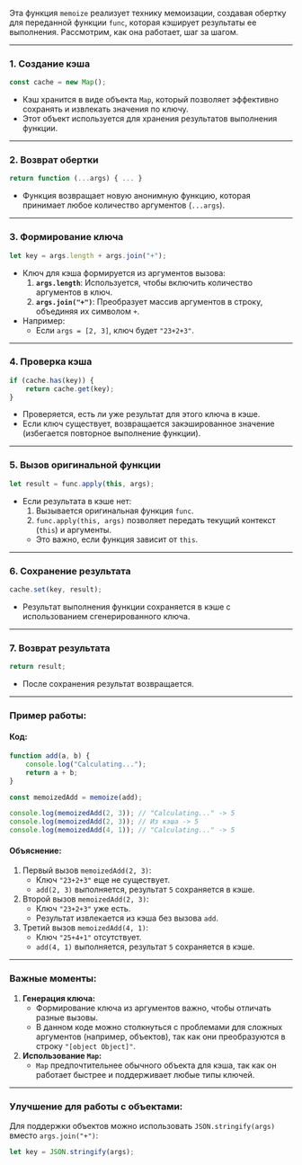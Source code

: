 Эта функция `memoize` реализует технику мемоизации, создавая обертку для переданной функции `func`, которая кэширует результаты ее выполнения. Рассмотрим, как она работает, шаг за шагом.

---

### 1. **Создание кэша**
```js
const cache = new Map();
```
- Кэш хранится в виде объекта `Map`, который позволяет эффективно сохранять и извлекать значения по ключу.
- Этот объект используется для хранения результатов выполнения функции.

---

### 2. **Возврат обертки**
```js
return function (...args) { ... }
```
- Функция возвращает новую анонимную функцию, которая принимает любое количество аргументов (`...args`).

---

### 3. **Формирование ключа**
```js
let key = args.length + args.join("+");
```
- Ключ для кэша формируется из аргументов вызова:
  1. **`args.length`**: Используется, чтобы включить количество аргументов в ключ.
  2. **`args.join("+")`**: Преобразует массив аргументов в строку, объединяя их символом `+`.
- Например:
  - Если `args = [2, 3]`, ключ будет `"23+2+3"`.

---

### 4. **Проверка кэша**
```js
if (cache.has(key)) {
    return cache.get(key);
}
```
- Проверяется, есть ли уже результат для этого ключа в кэше.
- Если ключ существует, возвращается закэшированное значение (избегается повторное выполнение функции).

---

### 5. **Вызов оригинальной функции**
```js
let result = func.apply(this, args);
```
- Если результата в кэше нет:
  1. Вызывается оригинальная функция `func`.
  2. `func.apply(this, args)` позволяет передать текущий контекст (`this`) и аргументы.
  - Это важно, если функция зависит от `this`.

---

### 6. **Сохранение результата**
```js
cache.set(key, result);
```
- Результат выполнения функции сохраняется в кэше с использованием сгенерированного ключа.

---

### 7. **Возврат результата**
```js
return result;
```
- После сохранения результат возвращается.

---

### Пример работы:

#### Код:
```js
function add(a, b) {
    console.log("Calculating...");
    return a + b;
}

const memoizedAdd = memoize(add);

console.log(memoizedAdd(2, 3)); // "Calculating..." -> 5
console.log(memoizedAdd(2, 3)); // Из кэша -> 5
console.log(memoizedAdd(4, 1)); // "Calculating..." -> 5
```

#### Объяснение:
1. Первый вызов `memoizedAdd(2, 3)`:
   - Ключ `"23+2+3"` еще не существует.
   - `add(2, 3)` выполняется, результат `5` сохраняется в кэше.
2. Второй вызов `memoizedAdd(2, 3)`:
   - Ключ `"23+2+3"` уже есть.
   - Результат извлекается из кэша без вызова `add`.
3. Третий вызов `memoizedAdd(4, 1)`:
   - Ключ `"25+4+1"` отсутствует.
   - `add(4, 1)` выполняется, результат `5` сохраняется в кэше.

---

### Важные моменты:
1. **Генерация ключа:**
   - Формирование ключа из аргументов важно, чтобы отличать разные вызовы.
   - В данном коде можно столкнуться с проблемами для сложных аргументов (например, объектов), так как они преобразуются в строку `"[object Object]"`.
2. **Использование `Map`:**
   - `Map` предпочтительнее обычного объекта для кэша, так как он работает быстрее и поддерживает любые типы ключей.

---

### Улучшение для работы с объектами:
Для поддержки объектов можно использовать `JSON.stringify(args)` вместо `args.join("+")`:
```js
let key = JSON.stringify(args);
```

